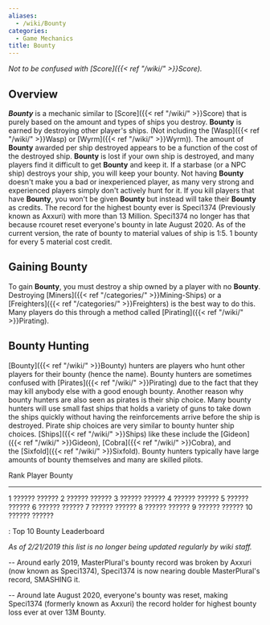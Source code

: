```yaml
---
aliases:
  - /wiki/Bounty
categories:
  - Game Mechanics
title: Bounty
---
```


_Not to be confused with [Score]({{< ref "/wiki/" >}}Score)._

## Overview

**_Bounty_** is a mechanic similar to [Score]({{< ref "/wiki/" >}}Score) that is purely based on the amount and types of ships you destroy. **Bounty** is earned by destroying other player's ships. (Not including the [Wasp]({{< ref "/wiki/" >}}Wasp) or [Wyrm]({{< ref "/wiki/" >}}Wyrm)). The amount of **Bounty** awarded per ship destroyed appears to be a function of the cost of the destroyed ship. **Bounty** is lost if your own ship is destroyed, and many players find it difficult to get **Bounty** and keep it. If a starbase (or a NPC ship) destroys your ship, you will keep your bounty. Not having **Bounty** doesn't make you a bad or inexperienced player, as many very strong and experienced players simply don't actively hunt for it. If you kill players that have **Bounty**, you won't be given **Bounty** but instead will take their **Bounty** as credits. The record for the highest bounty ever is Speci1374 (Previously known as Axxuri) with more than 13 Million. Speci1374 no longer has that because rcouret reset everyone's bounty in late August 2020. As of the current version, the rate of bounty to material values of ship is 1:5. 1 bounty for every 5 material cost credit.

## Gaining Bounty

To gain **Bounty**, you must destroy a ship owned by a player with no **Bounty**. Destroying [Miners]({{< ref "/categories/" >}}Mining-Ships) or a [Freighters]({{< ref "/categories/" >}}Freighters) is the best way to do this. Many players do this through a method called [Pirating]({{< ref "/wiki/" >}}Pirating).

## Bounty Hunting

[Bounty]({{< ref "/wiki/" >}}Bounty) hunters are players who hunt other players for their bounty (hence the name). Bounty hunters are sometimes confused with [Pirates]({{< ref "/wiki/" >}}Pirating) due to the fact that they may kill anybody else with a good enough bounty. Another reason why bounty hunters are also seen as pirates is their ship choice. Many bounty hunters will use small fast ships that holds a variety of guns to take down the ships quickly without having the reinforcements arrive before the ship is destroyed. Pirate ship choices are very similar to bounty hunter ship choices. [Ships]({{< ref "/wiki/" >}}Ships) like these include the [Gideon]({{< ref "/wiki/" >}}Gideon), [Cobra]({{< ref "/wiki/" >}}Cobra), and the [Sixfold]({{< ref "/wiki/" >}}Sixfold). Bounty hunters typically have large amounts of bounty themselves and many are skilled pilots.

<div id="loyaltyCalcResult">

Rank Player Bounty

---

1 ?????? ?????? 2 ?????? ?????? 3 ?????? ?????? 4 ?????? ?????? 5 ?????? ?????? 6 ?????? ?????? 7 ?????? ?????? 8 ?????? ?????? 9 ?????? ?????? 10 ?????? ??????

: Top 10 Bounty Leaderboard

_As of 2/21/2019 this list is no longer being updated regularly by wiki staff._

-- Around early 2019, MasterPlural's bounty record was broken by Axxuri (now known as Speci1374), Speci1374 is now nearing double MasterPlural's record, SMASHING it.

-- Around late August 2020, everyone's bounty was reset, making Speci1374 (formerly known as Axxuri) the record holder for highest bounty loss ever at over 13M Bounty.

</div>
